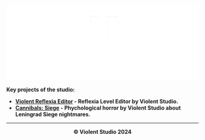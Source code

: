 <p align="center"><img src="https://github.com/violent-studio/vmedia/blob/main/violent_banner.png"></p>

**Key projects of the studio:**
* **[Violent Reflexia Editor](https://github.com/violent-studio/reflexia) - Reflexia Level Editor by Violent Studio.**
* **[Cannibals: Siege](https://github.com/violent-studio/CannibalsSiege) - Phychological horror by Violent Studio about Leningrad Siege nightmares.**

<hr><p align="center"><b>© Violent Studio 2024</b></p>
